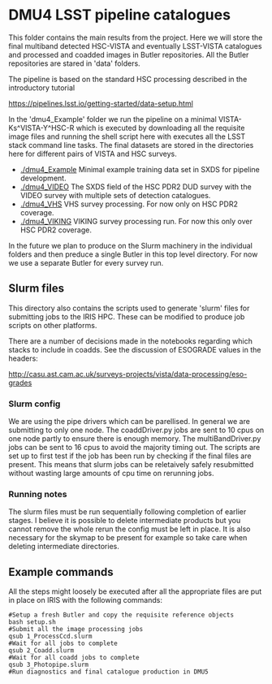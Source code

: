 # DMU4 LSST pipeline catalogues

This folder contains the main results from the project. Here we will store the final multiband detected HSC-VISTA and eventually LSST-VISTA catalogues and processed and coadded images in Butler repositories. All the Butler repositories are stared in 'data' folders.

The pipeline is based on the standard HSC processing described in the introductory tutorial

https://pipelines.lsst.io/getting-started/data-setup.html

In the 'dmu4_Example' folder we run the pipeline on a minimal VISTA-Ks^VISTA-Y^HSC-R which is executed by downloading all the requisite image files and running the shell script here with executes all the LSST stack command line tasks. The final datasets are stored in the directories here for different pairs of VISTA and HSC surveys.

- [./dmu4_Example](./dmu4_Example) Minimal example training data set in SXDS for pipeline development.
- [./dmu4_VIDEO](./dmu4_VIDEO) The SXDS field of the HSC PDR2 DUD survey with the VIDEO survey with multiple sets of detection catalogues.
- [./dmu4_VHS](./dmu4_VHS) VHS survey processing. For now only on HSC PDR2 coverage.
- [./dmu4_VIKING](./dmu4_VIKING) VIKING survey processing run. For now this only over HSC PDR2 coverage.

In the future we plan to produce on the Slurm machinery in the individual folders and then preduce a single Butler in this top level directory. 
For now we use a separate Butler for every survey run.

## Slurm files
This directory also contains the scripts used to generate 'slurm' files for submitting jobs to the IRIS HPC. These can be modified to produce job scripts on other platforms.

There are a number of decisions made in the notebooks regarding which stacks to include in coadds. See the discussion of ESOGRADE values in the headers:

http://casu.ast.cam.ac.uk/surveys-projects/vista/data-processing/eso-grades

### Slurm config

We are using the pipe drivers which can be parellised. In general we are submitting to only one node. The coaddDriver.py jobs are sent to 10 cpus on one node partly to ensure there is enough memory. The multiBandDriver.py jobs can be sent to 16 cpus to avoid the majority timing out. The scripts are set up to first test if the job has been run by checking if the final files are present. This means that slurm jobs can be reletaively safely resubmitted without wasting large amounts of cpu time on rerunning jobs.

### Running notes

The slurm files must be run sequentially following completion of earlier stages. I believe it is possible to delete intermediate products but you cannot remove the whole rerun the config must be left in place. It is also necessary for the skymap to be present for example so take care when deleting intermediate directories.

## Example commands

All the steps might loosely be executed after all the appropriate files are put in place  on IRIS with the following commands:

```Shell
#Setup a fresh Butler and copy the requisite reference objects
bash setup.sh
#Submit all the image processing jobs
qsub 1_ProcessCcd.slurm
#Wait for all jobs to complete
qsub 2_Coadd.slurm
#Wait for all coadd jobs to complete
qsub 3_Photopipe.slurm
#Run diagnostics and final catalogue production in DMU5
```
